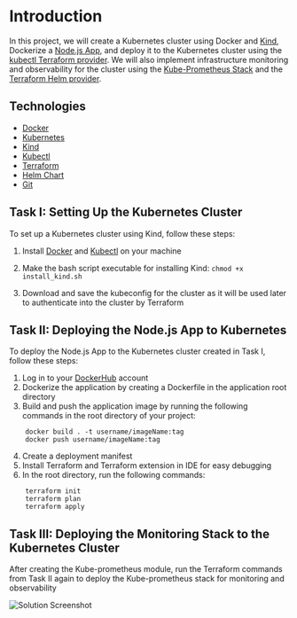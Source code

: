 # Introduction

In this project, we will create a Kubernetes cluster using Docker and [Kind](https://kind.sigs.k8s.io/), Dockerize a [Node.js App](https://expressjs.com/en/starter/hello-world.html), and deploy it to the Kubernetes cluster using the [kubectl Terraform provider](https://registry.terraform.io/providers/gavinbunney/kubectl/latest/docs). We will also implement infrastructure monitoring and observability for the cluster using the [Kube-Prometheus Stack](https://github.com/prometheus-community/helm-charts/blob/main/charts/kube-prometheus-stack/README.md) and the [Terraform Helm provider](https://registry.terraform.io/providers/hashicorp/helm/latest/docs).

## Technologies

- [Docker](https://docs.docker.com/engine/)
- [Kubernetes](https://kubernetes.io/docs/home/)
- [Kind](https://kind.sigs.k8s.io/)
- [Kubectl](https://kubernetes.io/docs/reference/kubectl/)
- [Terraform](https://developer.hashicorp.com/terraform?product_intent=terraform)
- [Helm Chart](https://helm.sh/docs/)
- [Git](https://git-scm.com/doc)


## Task I: Setting Up the Kubernetes Cluster

To set up a Kubernetes cluster using Kind, follow these steps:

1.  Install [Docker](https://docs.docker.com/engine/install/ubuntu/) and [Kubectl](https://kubernetes.io/docs/tasks/tools/install-kubectl-linux/#install-kubectl-binary-with-curl-on-linux) on your machine
2. Make the bash script executable for installing Kind:
```chmod +x install_kind.sh```

3. Download and save the kubeconfig for the cluster as it will be used later to authenticate into the cluster by Terraform

## Task II: Deploying the Node.js App to Kubernetes

To deploy the Node.js App to the Kubernetes cluster created in Task I, follow these steps:
1.  Log in to your [DockerHub](https://hub.docker.com/) account
2. Dockerize the application by creating a Dockerfile in the application root directory
3. Build and push the application image by running the following commands in the root directory of your project:
```
	docker build . -t username/imageName:tag
	docker push username/imageName:tag
```
4. Create a deployment manifest
5. Install Terraform and Terraform extension in IDE for easy debugging
6. In the root directory, run the following commands:
```
	terraform init 
	terraform plan
	terraform apply
```

## Task III: Deploying the Monitoring Stack to the Kubernetes Cluster

After creating the Kube-prometheus module, run the Terraform commands from Task II again to deploy the Kube-prometheus stack for monitoring and observability

![Solution Screenshot](./App.png)
